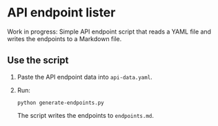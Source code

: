 # API endpoint lister

Work in progress: Simple API endpoint script that reads a YAML file and writes the endpoints to a Markdown file.

## Use the script

1. Paste the API endpoint data into `api-data.yaml`.
2. Run:

    ```shell-session
    python generate-endpoints.py
    ```

    The script writes the endpoints to `endpoints.md`.
